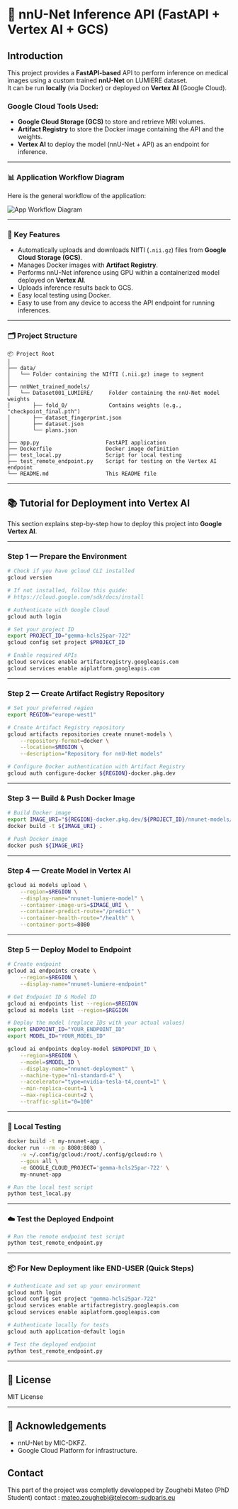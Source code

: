 
# 🧠 nnU-Net Inference API (FastAPI + Vertex AI + GCS)

## Introduction

This project provides a **FastAPI-based** API to perform inference on medical images using a custom trained **nnU-Net** on LUMIERE dataset.  
It can be run **locally** (via Docker) or deployed on **Vertex AI** (Google Cloud).

### Google Cloud Tools Used:
- **Google Cloud Storage (GCS)** to store and retrieve MRI volumes.
- **Artifact Registry** to store the Docker image containing the API and the weights.
- **Vertex AI** to deploy the model (nnU-Net + API) as an endpoint for inference.

---

### 📊 Application Workflow Diagram

Here is the general workflow of the application:

![App Workflow Diagram](docs/architecture.png)

---

### 🚀 Key Features

- Automatically uploads and downloads NIfTI (`.nii.gz`) files from **Google Cloud Storage (GCS)**.
- Manages Docker images with **Artifact Registry**.
- Performs nnU-Net inference using GPU within a containerized model deployed on **Vertex AI**.
- Uploads inference results back to GCS.
- Easy local testing using Docker.
- Easy to use from any device to access the API endpoint for running inferences.

---

### 🗂️ Project Structure

```plaintext
📦 Project Root
│
├── data/                      
│   └── Folder containing the NIfTI (.nii.gz) image to segment
│
├── nnUNet_trained_models/    
│   └── Dataset001_LUMIERE/     Folder containing the nnU-Net model weights
│       ├── fold_0/             Contains weights (e.g., "checkpoint_final.pth")
│       ├── dataset_fingerprint.json
│       ├── dataset.json
│       └── plans.json
│
├── app.py                     FastAPI application
├── Dockerfile                 Docker image definition
├── test_local.py              Script for local testing
├── test_remote_endpoint.py    Script for testing on the Vertex AI endpoint
└── README.md                  This README file
```

---

## 📚 Tutorial for Deployment into Vertex AI

This section explains step-by-step how to deploy this project into **Google Vertex AI**.

---

### **Step 1 — Prepare the Environment**
```bash
# Check if you have gcloud CLI installed
gcloud version

# If not installed, follow this guide:
# https://cloud.google.com/sdk/docs/install

# Authenticate with Google Cloud
gcloud auth login

# Set your project ID
export PROJECT_ID="gemma-hcls25par-722"
gcloud config set project $PROJECT_ID

# Enable required APIs
gcloud services enable artifactregistry.googleapis.com
gcloud services enable aiplatform.googleapis.com
```

---

### **Step 2 — Create Artifact Registry Repository**
```bash
# Set your preferred region
export REGION="europe-west1"

# Create Artifact Registry repository
gcloud artifacts repositories create nnunet-models \
    --repository-format=docker \
    --location=$REGION \
    --description="Repository for nnU-Net models"

# Configure Docker authentication with Artifact Registry
gcloud auth configure-docker ${REGION}-docker.pkg.dev
```

---

### **Step 3 — Build & Push Docker Image**
```bash
# Build Docker image
export IMAGE_URI="${REGION}-docker.pkg.dev/${PROJECT_ID}/nnunet-models/nnunet-inference:v1"
docker build -t ${IMAGE_URI} .

# Push Docker image
docker push ${IMAGE_URI}
```

---

### **Step 4 — Create Model in Vertex AI**
```bash
gcloud ai models upload \
    --region=$REGION \
    --display-name="nnunet-lumiere-model" \
    --container-image-uri=$IMAGE_URI \
    --container-predict-route="/predict" \
    --container-health-route="/health" \
    --container-ports=8080
```

---

### **Step 5 — Deploy Model to Endpoint**
```bash
# Create endpoint
gcloud ai endpoints create \
    --region=$REGION \
    --display-name="nnunet-lumiere-endpoint"

# Get Endpoint ID & Model ID
gcloud ai endpoints list --region=$REGION
gcloud ai models list --region=$REGION

# Deploy the model (replace IDs with your actual values)
export ENDPOINT_ID="YOUR_ENDPOINT_ID"
export MODEL_ID="YOUR_MODEL_ID"

gcloud ai endpoints deploy-model $ENDPOINT_ID \
    --region=$REGION \
    --model=$MODEL_ID \
    --display-name="nnunet-deployment" \
    --machine-type="n1-standard-4" \
    --accelerator="type=nvidia-tesla-t4,count=1" \
    --min-replica-count=1 \
    --max-replica-count=2 \
    --traffic-split="0=100"
```

---

### 🧪 Local Testing
```bash
docker build -t my-nnunet-app .
docker run --rm -p 8080:8080 \
    -v ~/.config/gcloud:/root/.config/gcloud:ro \
    --gpus all \
    -e GOOGLE_CLOUD_PROJECT='gemma-hcls25par-722' \
    my-nnunet-app

# Run the local test script
python test_local.py
```

---

### ☁️ Test the Deployed Endpoint
```bash
# Run the remote endpoint test script
python test_remote_endpoint.py
```

---

### 📦 For New Deployment like END-USER (Quick Steps)
```bash
# Authenticate and set up your environment
gcloud auth login
gcloud config set project "gemma-hcls25par-722"
gcloud services enable artifactregistry.googleapis.com
gcloud services enable aiplatform.googleapis.com

# Authenticate locally for tests
gcloud auth application-default login  

# Test the deployed endpoint
python test_remote_endpoint.py
```

---

## 📄 License
MIT License

---

## 🙏 Acknowledgements
- nnU-Net by MIC-DKFZ.
- Google Cloud Platform for infrastructure.

##  Contact 
This part of the project was completly developped by Zoughebi Mateo (PhD Student) 
contact : mateo.zoughebi@telecom-sudparis.eu
